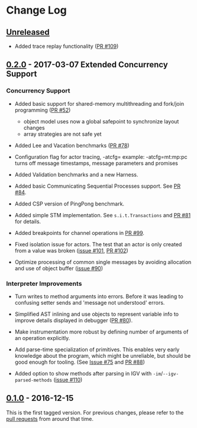 # Change Log

## [Unreleased]

 - Added trace replay functionality ([PR #109](https://github.com/smarr/SOMns/pull/109))

## [0.2.0] - 2017-03-07 Extended Concurrency Support

### Concurrency Support

 - Added basic support for shared-memory multithreading and fork/join
   programming ([PR #52](https://github.com/smarr/SOMns/pull/52))
   - object model uses now a global safepoint to synchronize layout changes
   - array strategies are not safe yet

 - Added Lee and Vacation benchmarks ([PR #78](https://github.com/smarr/SOMns/pull/78))

 - Configuration flag for actor tracing, -atcfg=<config>
   example: -atcfg=mt:mp:pc turns off message timestamps, message parameters and promises

 - Added Validation benchmarks and a new Harness.

 - Added basic Communicating Sequential Processes support.
   See [PR #84](https://github.com/smarr/SOMns/pull/88).

 - Added CSP version of PingPong benchmark.

 - Added simple STM implementation. See `s.i.t.Transactions` and [PR #81](https://github.com/smarr/SOMns/pull/81) for details.
 
 - Added breakpoints for channel operations in [PR #99](https://github.com/smarr/SOMns/pull/81).

 - Fixed isolation issue for actors. The test that an actor is only created
   from a value was broken ([issue #101](https://github.com/smarr/SOMns/issues/101), [PR #102](https://github.com/smarr/SOMns/pull/102))

 - Optimize processing of common single messages by avoiding allocation and
   use of object buffer ([issue #90](https://github.com/smarr/SOMns/pull/90))

### Interpreter Improvements

 - Turn writes to method arguments into errors. Before it was leading to 
   confusing setter sends and 'message not understood' errors.
 
 - Simplified AST inlining and use objects to represent variable info to improve
   details displayed in debugger ([PR #80](https://github.com/smarr/SOMns/pull/80)).

 - Make instrumentation more robust by defining number of arguments of an
   operation explicitly.
  
 - Add parse-time specialization of primitives. This enables very early 
   knowledge about the program, which might be unreliable, but should be good
   enough for tooling. (See [Issue #75](https://github.com/smarr/SOMns/issues/75) and [PR #88](https://github.com/smarr/SOMns/pull/88))

 - Added option to show methods after parsing in IGV with
   `-im`/`--igv-parsed-methods` ([issue #110](https://github.com/smarr/SOMns/pull/110))

## [0.1.0] - 2016-12-15

This is the first tagged version. For previous changes, please refer to the
[pull requests][OldPRs] from around that time.


[Unreleased]: https://github.com/smarr/SOMns-vscode/compare/v0.2.0...HEAD
[0.2.0]:      https://github.com/smarr/SOMns-vscode/compare/v0.1.0...v0.2.0
[0.1.0]:      https://github.com/smarr/SOMns/releases/tag/v0.1.0
[OldPRs]:    https://github.com/smarr/SOMns/pulls?utf8=%E2%9C%93&q=is%3Apr%20is%3Aclosed%20created%3A2010-01-01..2016-12-15%20
